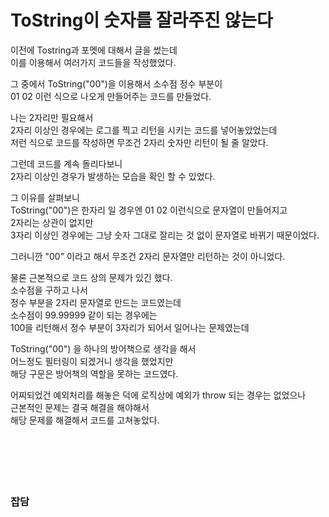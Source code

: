 # ToString이 숫자를 잘라주진 않는다

이전에 Tostring과 포멧에 대해서 글을 썼는데  
이를 이용해서 여러가지 코드들을 작성했었다.  

그 중에서 ToString("00")을 이용해서 소수점 정수 부분이  
01 02 이런 식으로 나오게 만들어주는 코드를 만들었다.  

나는 2자리만 필요해서  
2자리 이상인 경우에는 로그를 찍고 리턴을 시키는 코드를 넣어놓았었는데  
저런 식으로 코드를 작성하면 무조건 2자리 숫자만 리턴이 될 줄 알았다.  

그런데 코드를 계속 돌리다보니  
2자리 이상인 경우가 발생하는 모습을 확인 할 수 있었다.  

그 이유를 살펴보니  
ToString("00")은 한자리 일 경우엔 01 02 이런식으로 문자열이 만들어지고  
2자리는 상관이 없지만  
3자리 이상인 경우에는 그냥 숫자 그대로 잘리는 것 없이 문자열로 바뀌기 때문이었다.  

그러니깐 "00" 이라고 해서 무조건 2자리 문자열만 리턴하는 것이 아니었다.  

물론 근본적으로 코드 상의 문제가 있긴 했다.  
소수점을 구하고 나서  
정수 부분을 2자리 문자열로 만드는 코드였는데  
소수점이 99.99999 같이 되는 경우에는  
100을 리턴해서 정수 부분이 3자리가 되어서 일어나는 문제였는데  

ToString("00") 을 하나의 방어책으로 생각을 해서  
어느정도 필터링이 되겠거니 생각을 했었지만  
해당 구문은 방어책의 역할을 못하는 코드였다.  

어찌되었건 예외처리를 해놓은 덕에 로직상에 예외가 throw 되는 경우는 없었으나  
근본적인 문제는 결국 해결을 해야해서  
해당 문제를 해결해서 코드를 고쳐놓았다.  
</br>
</br>
</br>
</br>
</br>
### 잡담

```

```